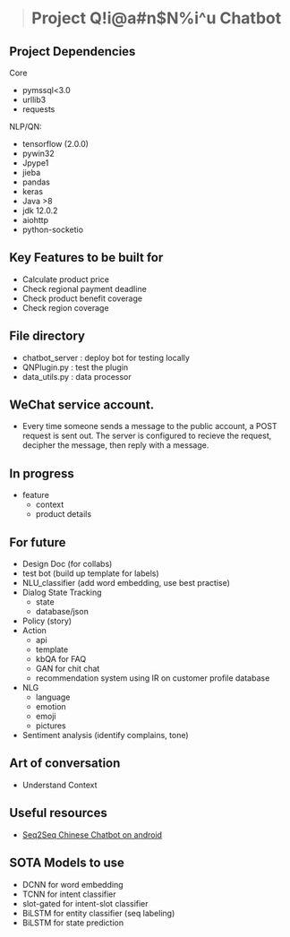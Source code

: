 > # **Project Q!i@a#n$N%i^u Chatbot**

## Project Dependencies
Core
- pymssql<3.0
- urllib3
- requests

NLP/QN:
- tensorflow (2.0.0)
- pywin32
- Jpype1
- jieba
- pandas
- keras
- Java >8
- jdk 12.0.2
- aiohttp
- python-socketio

## Key Features to be built for
- Calculate product price
- Check regional payment deadline
- Check product benefit coverage
- Check region coverage

## File directory
- chatbot_server : deploy bot for testing locally
- QNPlugin.py : test the plugin
- data_utils.py : data processor

## WeChat service account. 
- Every time someone sends a message to the public account, a POST request is sent out. The server is configured to recieve the request, decipher the message, then reply with a message.

## In progress
- feature
    - context
    - product details

## For future
- Design Doc (for collabs)
- test bot (build up template for labels)
- NLU_classifier (add word embedding, use best practise)
- Dialog State Tracking
    - state
    - database/json
- Policy (story)
- Action
    - api
    - template
    - kbQA for FAQ
    - GAN for chit chat
    - recommendation system using IR on customer profile database
- NLG
    - language 
    - emotion 
    - emoji 
    - pictures
- Sentiment analysis (identify complains, tone)

## Art of conversation
- Understand Context

## Useful resources
- [Seq2Seq Chinese Chatbot on android](http://www.shareditor.com/blogshow/?blogId=63)

## SOTA Models to use
- DCNN for word embedding
- TCNN for intent classifier
- slot-gated for intent-slot classifier
- BiLSTM for entity classifier (seq labeling)
- BiLSTM for state prediction